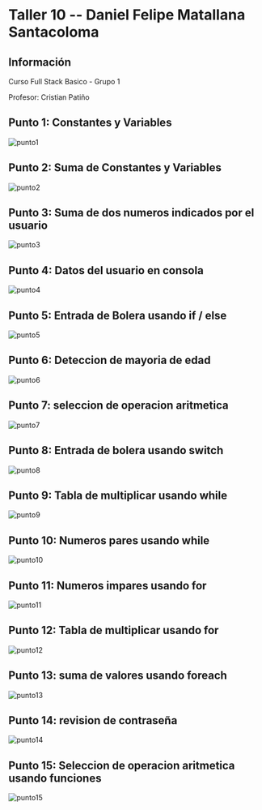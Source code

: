<h1>Taller 10 -- Daniel Felipe Matallana Santacoloma</h1>
<h2>Información</h2>
<p>Curso Full Stack Basico - Grupo 1</p>
<p>Profesor: Cristian Patiño</p>

<h2>Punto 1: Constantes y Variables</h2>
<img src= "./public/images/punto-1.png" alt="punto1">

<h2>Punto 2: Suma de Constantes y Variables</h2>
<img src= "./public/images/punto-2.png" alt="punto2">

<h2>Punto 3: Suma de dos numeros indicados por el usuario</h2>
<img src= "./public/images/punto-3.png" alt="punto3">

<h2>Punto 4: Datos del usuario en consola </h2>
<img src= "./public/images/punto-4.png" alt="punto4">

<h2>Punto 5: Entrada de Bolera usando if / else </h2>
<img src= "./public/images/punto-5.png" alt="punto5">

<h2>Punto 6: Deteccion de mayoria de edad</h2>
<img src= "./public/images/punto-6.png" alt="punto6">

<h2>Punto 7: seleccion de operacion aritmetica</h2>
<img src= "./public/images/punto-7.png" alt="punto7">

<h2>Punto 8: Entrada de bolera usando switch</h2>
<img src= "./public/images/punto-8.png" alt="punto8">

<h2>Punto 9: Tabla de multiplicar usando while </h2>
<img src= "./public/images/punto-9.png" alt="punto9">

<h2>Punto 10: Numeros pares usando while</h2>
<img src= "./public/images/punto-10.png" alt="punto10">

<h2>Punto 11: Numeros impares usando for</h2>
<img src= "./public/images/punto-11.png" alt="punto11">

<h2>Punto 12: Tabla de multiplicar usando for</h2>
<img src= "./public/images/punto-12.png" alt="punto12">

<h2>Punto 13: suma de valores usando foreach</h2>
<img src= "./public/images/punto-13.png" alt="punto13">

<h2>Punto 14: revision de contraseña</h2>
<img src= "./public/images/punto-14.png" alt="punto14">

<h2>Punto 15: Seleccion de operacion aritmetica usando funciones </h2>
<img src= "./public/images/punto-15.png" alt="punto15">